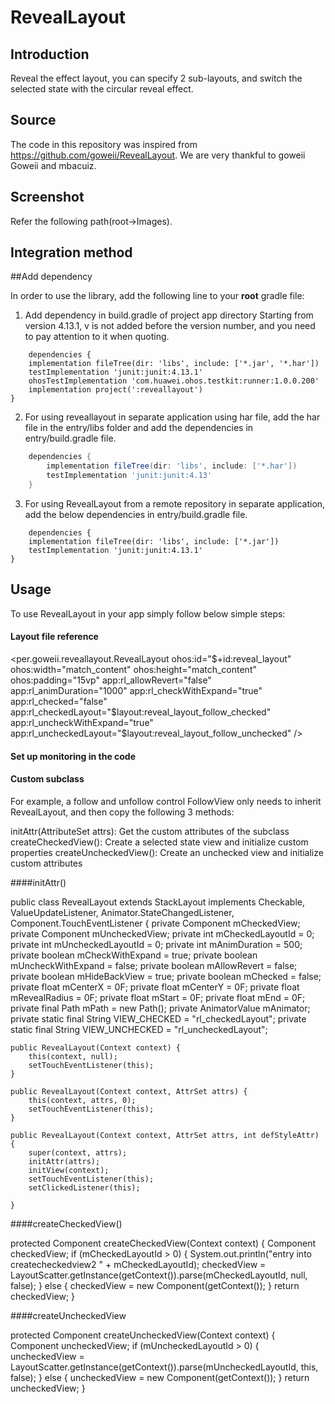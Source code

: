 # RevealLayout

## Introduction

Reveal the effect layout, you can specify 2 sub-layouts, and switch the selected state with the circular reveal effect.

## Source

The code in this repository was inspired from https://github.com/goweii/RevealLayout. We are very thankful to goweii Goweii and mbacuiz.

## Screenshot

Refer the following path(root->Images).

## Integration method

##Add dependency

In order to use the library, add the following line to your **root** gradle file:


1. Add dependency in build.gradle of project app directory
Starting from version 4.13.1, v is not added before the version number, and you need to pay attention to it when quoting.
```
    dependencies {
    implementation fileTree(dir: 'libs', include: ['*.jar', '*.har'])
    testImplementation 'junit:junit:4.13.1'
    ohosTestImplementation 'com.huawei.ohos.testkit:runner:1.0.0.200'
    implementation project(':reveallayout')
}
```
2. For using reveallayout in separate application using har file, add the har file in the entry/libs folder and add the dependencies in entry/build.gradle file.
```groovy
	dependencies {
		implementation fileTree(dir: 'libs', include: ['*.har'])
		testImplementation 'junit:junit:4.13'
	}
```
3. For using RevealLayout from a remote repository in separate application, add the below dependencies in entry/build.gradle file.
```
    dependencies {
    implementation fileTree(dir: 'libs', include: ['*.jar'])
    testImplementation 'junit:junit:4.13.1'
}
``` 

## Usage

To use RevealLayout in your app simply follow below simple steps:

#### Layout file reference

<per.goweii.reveallayout.RevealLayout
                ohos:id="$+id:reveal_layout"
                ohos:width="match_content"
                ohos:height="match_content"
                ohos:padding="15vp"
                app:rl_allowRevert="false"
                app:rl_animDuration="1000"
                app:rl_checkWithExpand="true"
                app:rl_checked="false"
                app:rl_checkedLayout="$layout:reveal_layout_follow_checked"
                app:rl_uncheckWithExpand="true"
                app:rl_uncheckedLayout="$layout:reveal_layout_follow_unchecked" />

#### Set up monitoring in the code

#### Custom subclass

For example, a follow and unfollow control FollowView only needs to inherit RevealLayout, and then copy the following 3 methods:

initAttr(AttributeSet attrs): Get the custom attributes of the subclass
createCheckedView(): Create a selected state view and initialize custom properties
createUncheckedView(): Create an unchecked view and initialize custom attributes

####initAttr()

public class RevealLayout extends StackLayout implements Checkable, ValueUpdateListener, Animator.StateChangedListener,
        Component.TouchEventListener {
    private Component mCheckedView;
    private Component mUncheckedView;
    private int mCheckedLayoutId = 0;
    private int mUncheckedLayoutId = 0;
    private int mAnimDuration = 500;
    private boolean mCheckWithExpand = true;
    private boolean mUncheckWithExpand = false;
    private boolean mAllowRevert = false;
    private boolean mHideBackView = true;
    private boolean mChecked = false;
    private float mCenterX = 0F;
    private float mCenterY = 0F;
    private float mRevealRadius = 0F;
    private float mStart = 0F;
    private float mEnd = 0F;
    private final Path mPath = new Path();
    private AnimatorValue mAnimator;
    private static final String VIEW_CHECKED = "rl_checkedLayout";
    private static final String VIEW_UNCHECKED = "rl_uncheckedLayout";

    public RevealLayout(Context context) {
        this(context, null);
        setTouchEventListener(this);
    }

    public RevealLayout(Context context, AttrSet attrs) {
        this(context, attrs, 0);
        setTouchEventListener(this);
    }

    public RevealLayout(Context context, AttrSet attrs, int defStyleAttr) {
        super(context, attrs);
        initAttr(attrs);
        initView(context);
        setTouchEventListener(this);
        setClickedListener(this);

    }

####createCheckedView()

protected Component createCheckedView(Context context) {
        Component checkedView;
        if (mCheckedLayoutId > 0) {
            System.out.println("entry into createcheckedview2 " + mCheckedLayoutId);
            checkedView = LayoutScatter.getInstance(getContext()).parse(mCheckedLayoutId, null, false);
        } else {
            checkedView = new Component(getContext());
        }
        return checkedView;
    }

####createUncheckedView

protected Component createUncheckedView(Context context) {
        Component uncheckedView;
        if (mUncheckedLayoutId > 0) {
            uncheckedView = LayoutScatter.getInstance(getContext()).parse(mUncheckedLayoutId, this,
                    false);
        } else {
            uncheckedView = new Component(getContext());
        }
        return uncheckedView;
    }
